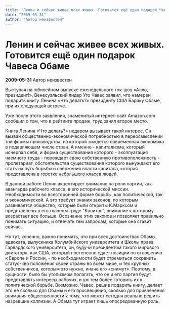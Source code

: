 ```yaml
---
title: "Ленин и сейчас живее всех живых. Готовится ещё один подарок Чавеса Обаме"
date: "2009-05-31"
author: "Автор неизвестен"
---
```


# Ленин и сейчас живее всех живых. Готовится ещё один подарок Чавеса Обаме

**2009-05-31** Автор неизвестен

Выступая на юбилейном выпуске еженедельного ток-шоу «Алло, президент!», Венесуэльский лидер Уго Чавес заявил, что намерен подарить книгу Ленина «Что делать?» президенту США Бараку Обаме, при их следующей встрече.

Уже после этого заявления, знаменитый интернет-сайт Amazon.com сообщил о том, что в рейтинге продаж, труд занял второе место.

Книга Ленина «Что делать?» недаром вызывает такой интерес. Он вызван общественно-экономической потребностью в переосмыслении той формы производства, на которой зиждется современная экономика в подавляющем числе стран. А именно - капитализма, который исчерпал себя, и форма существования которого - эксплуатация наемного труда - порождает свою собственную противоположность - пролетариат, обстоятельства существования которого вынуждают его стать на путь борьбы и свержения власти капитала, которая представлена в горстке небольшого класса людей.

В данной работе Ленин акцентирует внимание на роли партии, как авангарда рабочего класса, в его исторической миссии. Необходимости во всесторонней форме борьбы, как политической, так и экономической. А это требует знания законов, по которым развивается общество, которые были открыты К.Марксом и представлены в его главном труде "Капитал", внимание к которому возрастает все больше. Осознание этих законов и позволяет правильно понимать ситуацию, и отвечать тем запросам, которые она ставит сейчас.

Но тут, конечно, важно понимать, что при всех достоинствах Обамы, адвоката, выпускника Колумбийского университета и Школы права Гарвардского университета, он, будучи президентом такого мирового диктатора, как США, который постепенно сдает позиции по отношению к Европе и России, - по необходимости будет стремиться сохранить статус-кво положения своей страны во всем мире, и тех крупных собственников, которым это нужно, иначе его «снимут». Поэтому, в сущности, было бы утопизмом полагать, что он и его партия будут представлять интересы рабочих, и уж тем более готовить их к политической борьбе. Возможно, Чавес, решив подарить книгу, делает это не сколько для Обамы и его просвещения, сколько для привлечения внимания общественности к тому, что может сегодня реально решить назревшие коллизии. А Обама тут играет лишь опосредованную роль.